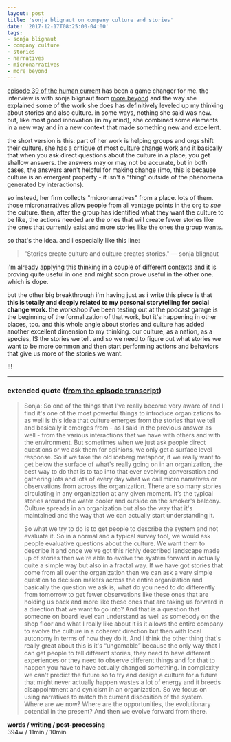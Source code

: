 ```yaml
---
layout: post
title: 'sonja blignaut on company culture and stories'
date: '2017-12-17T08:25:00-04:00'
tags:
- sonja blignaut
- company culture
- stories
- narratives
- micronarratives
- more beyond
--- 
```


[episode 39 of the human current](https://soundcloud.com/humancurrent/company-culture-an-emergent) has been a game changer for me. the interview is with sonja blignaut from [more beyond](http://www.morebeyond.co.za/) and the way she explained some of the work she does has definitively leveled up my thinking about stories and also culture. in some ways, nothing she said was new. but, like most good innovation (in my mind), she combined some elements in a new way and in a new context that made something new and excellent. 

the short version is this: part of her work is helping groups and orgs shift their culture. she has a critique of most culture change work and it basically that when you ask direct questions about the culture in a place, you get shallow answers. the answers may or may not be accurate, but in both cases, the answers aren't helpful for making change (imo, this is because culture is an emergent property - it isn't a "thing" outside of the phenomena generated by interactions). 

so instead, her firm collects "micronarratives" from a place. lots of them. those micronarratives allow people from all vantage points in the org to *see* the culture. then, after the group has identified what they want the culture to be like, the actions needed are the ones that will create fewer stories like the ones that currently exist and more stories like the ones the group wants. 

so that's the idea. and i especially like this line: 

> "Stories create culture and culture creates stories." — sonja blignaut 

i'm already applying this thinking in a couple of different contexts and it is proving quite useful in one and might soon prove useful in the other one. which is dope.

but the other big breakthrough i'm having just as i write this piece is that **this is totally and deeply related to my personal storytelling for social change work.** the workshop i've been testing out at the podcast garage is the beginning of the formalization of that work, but it's happening in other places, too. and this whole angle about stories and culture has added another excellent dimension to my thinking. our culture, as a nation, as a species, IS the stories we tell. and so we need to figure out what stories we want to be more common and then start performing actions and behaviors that give us more of the stories we want. 

!!!

---

### extended quote ([from the episode transcript](https://static1.squarespace.com/static/54f8c6cee4b0e25f5b1af40c/t/58d18c22f5e23185ca2b2aeb/1490127906859/039_CompanyCultureAnEmergentandEvolvingPhenomenon.pdf))

> Sonja: ​So one of the things that I've really become very aware of and I find it's one of the most powerful things to introduce organizations to as well is this idea that culture emerges from the stories that we tell and basically it emerges from - as I said in the previous answer as well - from the various interactions that we have with others and with the environment. But sometimes when we just ask people direct questions or we ask them for opinions, we only get a surface level response. So if we take the old iceberg metaphor, if we really want to get below the surface of what's really going on in an organization, the best way to do that is to tap into that ever evolving conversation and gathering lots and lots of every day what we call micro narratives or observations from across the organization. There are so many stories circulating in any organization at any given moment. It’s the typical stories around the water cooler and outside on the smoker's balcony. Culture spreads in an organization but also the way that it's maintained and the way that we can actually start understanding it.
> 
> So what we try to do is to get people to describe the system and not evaluate it. So in a normal and a typical survey tool, we would ask people evaluative questions about the culture. We want them to describe it and once we've got this richly described landscape made up of stories then we're able to evolve the system forward in actually quite a simple way but also in a fractal way.
If we have got stories that come from all over the organization then we can ask a very simple question to decision makers across the entire organization and basically the question we ask is, what do you need to do differently from tomorrow to get fewer observations like these ones that are holding us back and more like these ones that are taking us forward in a direction that we want to go into? And that is a question that someone on board level can understand as well as somebody on the shop floor and what I really like about it is it allows the entire company to evolve the culture in a coherent direction but then with local autonomy in terms of how they do it. And I think the other thing that's really great about this is it's “ungamable” because the only way that I can get people to tell different stories, they need to have different experiences or they need to observe different things and for that to happen you have to have actually changed something. In complexity we can't predict the future so to try and design a culture for a future that might never actually happen wastes a lot of energy and it breeds disappointment and cynicism in an organization. So we focus on using narratives to match the current disposition of the system. Where are we now? Where are the opportunities, the evolutionary potential in the present? And then we evolve forward from there.

<!-- hyperlink bank -->


<!-- &#042; = asterisk -->
<!-- &#039; = single quote '-->

**words / writing / post-processing**  
394w / 11min / 10min